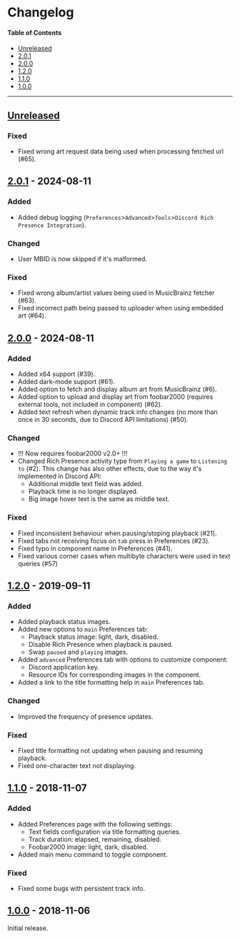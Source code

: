# Changelog

#### Table of Contents
- [Unreleased](#unreleased)
- [2.0.1](#201---2024-08-11)
- [2.0.0](#200---2024-08-11)
- [1.2.0](#120---2019-09-11)
- [1.1.0](#110---2018-11-07)
- [1.0.0](#100---2018-11-06)

___

## [Unreleased][]

### Fixed
- Fixed wrong art request data being used when processing fetched url (#65).

## [2.0.1][] - 2024-08-11

### Added
- Added debug logging (`Preferences`>`Advanced`>`Tools`>`Discord Rich Presence Integration`).

### Changed
- User MBID is now skipped if it's malformed.

### Fixed
- Fixed wrong album/artist values being used in MusicBrainz fetcher (#63).
- Fixed incorrect path being passed to uploader when using embedded art (#64).

## [2.0.0][] - 2024-08-11

### Added
- Added x64 support (#39).
- Added dark-mode support (#61).
- Added option to fetch and display album art from MusicBrainz (#6).
- Added option to upload and display art from foobar2000 (requires external tools, not included in component) (#62).
- Added text refresh when dynamic track info changes (no more than once in 30 seconds, due to Discord API limitations) (#50).

### Changed
- !!! Now requires foobar2000 v2.0+ !!!
- Changed Rich Presence activity type from `Playing a game` to `Listening to` (#2).
  This change has also other effects, due to the way it's implemented in Discord API:
	- Additional middle text field was added.
	- Playback time is no longer displayed.
	- Big image hover text is the same as middle text.

### Fixed
- Fixed inconsistent behaviour when pausing/stoping playback (#21).
- Fixed tabs not receiving focus on `tab` press in Preferences (#23).
- Fixed typo in component name in Preferences (#41).
- Fixed various corner cases when multibyte characters were used in text queries (#57)

## [1.2.0][] - 2019-09-11
### Added
- Added playback status images.
- Added new options to `main` Preferences tab:
  - Playback status image: light, dark, disabled.
  - Disable Rich Presence when playback is paused.
  - Swap `paused` and `playing` images.
- Added `advanced` Preferences tab with options to customize component:
  - Discord application key.
  - Resource IDs for corresponding images in the component.
- Added a link to the title formatting help in `main` Preferences tab.

### Changed
- Improved the frequency of presence updates.

### Fixed
- Fixed title formatting not updating when pausing and resuming playback.
- Fixed one-character text not displaying.

## [1.1.0][] - 2018-11-07
### Added
- Added Preferences page with the following settings:
  - Text fields configuration via title formatting queries.
  - Track duration: elapsed, remaining, disabled.
  - Foobar2000 image: light, dark, disabled.
- Added main menu command to toggle component.

### Fixed
- Fixed some bugs with persistent track info.

## [1.0.0][] - 2018-11-06
Initial release.

[unreleased]: https://github.com/TheQwertiest/foo_discord_rich/compare/v2.0.1...HEAD
[2.0.1]: https://github.com/TheQwertiest/foo_discord_rich/compare/v2.0.0...v2.0.1
[2.0.0]: https://github.com/TheQwertiest/foo_discord_rich/compare/v1.2.0...v2.0.0
[1.2.0]: https://github.com/TheQwertiest/foo_discord_rich/compare/v1.1.0...v1.2.0
[1.1.0]: https://github.com/TheQwertiest/foo_discord_rich/compare/v1.0.0...v1.1.0
[1.0.0]: https://github.com/TheQwertiest/foo_discord_rich/commits/v1.0.0
